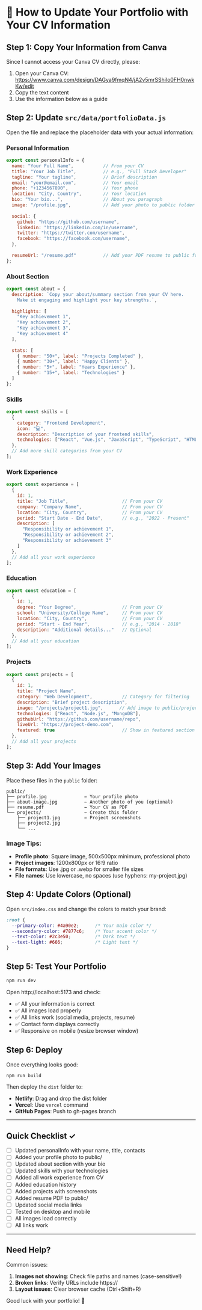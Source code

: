 # 📝 How to Update Your Portfolio with Your CV Information

## Step 1: Copy Your Information from Canva

Since I cannot access your Canva CV directly, please:

1. Open your Canva CV: https://www.canva.com/design/DAGya9fmqN4/jA2v5mrSShilo0FH0nwkKw/edit
2. Copy the text content
3. Use the information below as a guide

## Step 2: Update `src/data/portfolioData.js`

Open the file and replace the placeholder data with your actual information:

### Personal Information
```javascript
export const personalInfo = {
  name: "Your Full Name",           // From your CV
  title: "Your Job Title",          // e.g., "Full Stack Developer"
  tagline: "Your tagline",          // Brief description
  email: "your@email.com",          // Your email
  phone: "+1234567890",             // Your phone
  location: "City, Country",        // Your location
  bio: "Your bio...",               // About you paragraph
  image: "/profile.jpg",            // Add your photo to public folder
  
  social: {
    github: "https://github.com/username",
    linkedin: "https://linkedin.com/in/username",
    twitter: "https://twitter.com/username",
    facebook: "https://facebook.com/username",
  },
  
  resumeUrl: "/resume.pdf"          // Add your PDF resume to public folder
};
```

### About Section
```javascript
export const about = {
  description: `Copy your about/summary section from your CV here.
    Make it engaging and highlight your key strengths.`,
  
  highlights: [
    "Key achievement 1",
    "Key achievement 2",
    "Key achievement 3",
    "Key achievement 4"
  ],
  
  stats: [
    { number: "50+", label: "Projects Completed" },
    { number: "30+", label: "Happy Clients" },
    { number: "5+", label: "Years Experience" },
    { number: "15+", label: "Technologies" }
  ]
};
```

### Skills
```javascript
export const skills = [
  {
    category: "Frontend Development",
    icon: "💻",
    description: "Description of your frontend skills",
    technologies: ["React", "Vue.js", "JavaScript", "TypeScript", "HTML5", "CSS3"]
  },
  // Add more skill categories from your CV
];
```

### Work Experience
```javascript
export const experience = [
  {
    id: 1,
    title: "Job Title",                    // From your CV
    company: "Company Name",               // From your CV
    location: "City, Country",             // From your CV
    period: "Start Date - End Date",       // e.g., "2022 - Present"
    description: [
      "Responsibility or achievement 1",
      "Responsibility or achievement 2",
      "Responsibility or achievement 3"
    ]
  },
  // Add all your work experience
];
```

### Education
```javascript
export const education = [
  {
    id: 1,
    degree: "Your Degree",                 // From your CV
    school: "University/College Name",     // From your CV
    location: "City, Country",             // From your CV
    period: "Start - End Year",            // e.g., "2014 - 2018"
    description: "Additional details..."   // Optional
  },
  // Add all your education
];
```

### Projects
```javascript
export const projects = [
  {
    id: 1,
    title: "Project Name",
    category: "Web Development",           // Category for filtering
    description: "Brief project description",
    image: "/projects/project1.jpg",      // Add image to public/projects/
    technologies: ["React", "Node.js", "MongoDB"],
    githubUrl: "https://github.com/username/repo",
    liveUrl: "https://project-demo.com",
    featured: true                         // Show in featured section
  },
  // Add all your projects
];
```

## Step 3: Add Your Images

Place these files in the `public` folder:

```
public/
├── profile.jpg              ← Your profile photo
├── about-image.jpg          ← Another photo of you (optional)
├── resume.pdf               ← Your CV as PDF
└── projects/                ← Create this folder
    ├── project1.jpg         ← Project screenshots
    ├── project2.jpg
    └── ...
```

### Image Tips:
- **Profile photo**: Square image, 500x500px minimum, professional photo
- **Project images**: 1200x800px or 16:9 ratio
- **File formats**: Use .jpg or .webp for smaller file sizes
- **File names**: Use lowercase, no spaces (use hyphens: my-project.jpg)

## Step 4: Update Colors (Optional)

Open `src/index.css` and change the colors to match your brand:

```css
:root {
  --primary-color: #4a90e2;      /* Your main color */
  --secondary-color: #7877c6;    /* Your accent color */
  --text-color: #2c3e50;         /* Dark text */
  --text-light: #666;            /* Light text */
}
```

## Step 5: Test Your Portfolio

```bash
npm run dev
```

Open http://localhost:5173 and check:
- ✅ All your information is correct
- ✅ All images load properly
- ✅ All links work (social media, projects, resume)
- ✅ Contact form displays correctly
- ✅ Responsive on mobile (resize browser window)

## Step 6: Deploy

Once everything looks good:

```bash
npm run build
```

Then deploy the `dist` folder to:
- **Netlify**: Drag and drop the dist folder
- **Vercel**: Use `vercel` command
- **GitHub Pages**: Push to gh-pages branch

---

## Quick Checklist ✓

- [ ] Updated personalInfo with your name, title, contacts
- [ ] Added your profile photo to public/
- [ ] Updated about section with your bio
- [ ] Updated skills with your technologies
- [ ] Added all work experience from CV
- [ ] Added education history
- [ ] Added projects with screenshots
- [ ] Added resume PDF to public/
- [ ] Updated social media links
- [ ] Tested on desktop and mobile
- [ ] All images load correctly
- [ ] All links work

---

## Need Help?

Common issues:
1. **Images not showing**: Check file paths and names (case-sensitive!)
2. **Broken links**: Verify URLs include https://
3. **Layout issues**: Clear browser cache (Ctrl+Shift+R)

Good luck with your portfolio! 🚀
